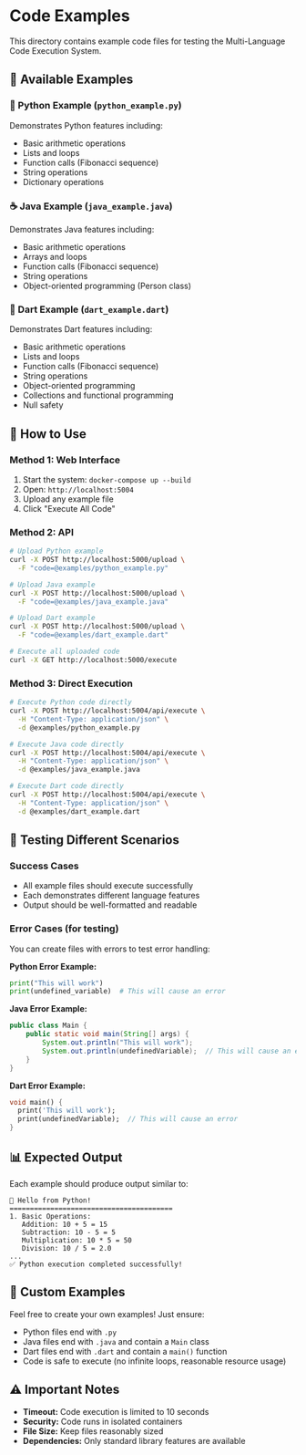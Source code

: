 # Code Examples

This directory contains example code files for testing the Multi-Language Code Execution System.

## 📁 Available Examples

### 🐍 Python Example (`python_example.py`)
Demonstrates Python features including:
- Basic arithmetic operations
- Lists and loops
- Function calls (Fibonacci sequence)
- String operations
- Dictionary operations

### ☕ Java Example (`java_example.java`)
Demonstrates Java features including:
- Basic arithmetic operations
- Arrays and loops
- Function calls (Fibonacci sequence)
- String operations
- Object-oriented programming (Person class)

### 🎯 Dart Example (`dart_example.dart`)
Demonstrates Dart features including:
- Basic arithmetic operations
- Lists and loops
- Function calls (Fibonacci sequence)
- String operations
- Object-oriented programming
- Collections and functional programming
- Null safety

## 🚀 How to Use

### Method 1: Web Interface
1. Start the system: `docker-compose up --build`
2. Open: `http://localhost:5004`
3. Upload any example file
4. Click "Execute All Code"

### Method 2: API
```bash
# Upload Python example
curl -X POST http://localhost:5000/upload \
  -F "code=@examples/python_example.py"

# Upload Java example
curl -X POST http://localhost:5000/upload \
  -F "code=@examples/java_example.java"

# Upload Dart example
curl -X POST http://localhost:5000/upload \
  -F "code=@examples/dart_example.dart"

# Execute all uploaded code
curl -X GET http://localhost:5000/execute
```

### Method 3: Direct Execution
```bash
# Execute Python code directly
curl -X POST http://localhost:5004/api/execute \
  -H "Content-Type: application/json" \
  -d @examples/python_example.py

# Execute Java code directly
curl -X POST http://localhost:5004/api/execute \
  -H "Content-Type: application/json" \
  -d @examples/java_example.java

# Execute Dart code directly
curl -X POST http://localhost:5004/api/execute \
  -H "Content-Type: application/json" \
  -d @examples/dart_example.dart
```

## 🧪 Testing Different Scenarios

### Success Cases
- All example files should execute successfully
- Each demonstrates different language features
- Output should be well-formatted and readable

### Error Cases (for testing)
You can create files with errors to test error handling:

**Python Error Example:**
```python
print("This will work")
print(undefined_variable)  # This will cause an error
```

**Java Error Example:**
```java
public class Main {
    public static void main(String[] args) {
        System.out.println("This will work");
        System.out.println(undefinedVariable);  // This will cause an error
    }
}
```

**Dart Error Example:**
```dart
void main() {
  print('This will work');
  print(undefinedVariable);  // This will cause an error
}
```

## 📊 Expected Output

Each example should produce output similar to:

```
🐍 Hello from Python!
========================================
1. Basic Operations:
   Addition: 10 + 5 = 15
   Subtraction: 10 - 5 = 5
   Multiplication: 10 * 5 = 50
   Division: 10 / 5 = 2.0
...
✅ Python execution completed successfully!
```

## 🔧 Custom Examples

Feel free to create your own examples! Just ensure:
- Python files end with `.py`
- Java files end with `.java` and contain a `Main` class
- Dart files end with `.dart` and contain a `main()` function
- Code is safe to execute (no infinite loops, reasonable resource usage)

## ⚠️ Important Notes

- **Timeout:** Code execution is limited to 10 seconds
- **Security:** Code runs in isolated containers
- **File Size:** Keep files reasonably sized
- **Dependencies:** Only standard library features are available 